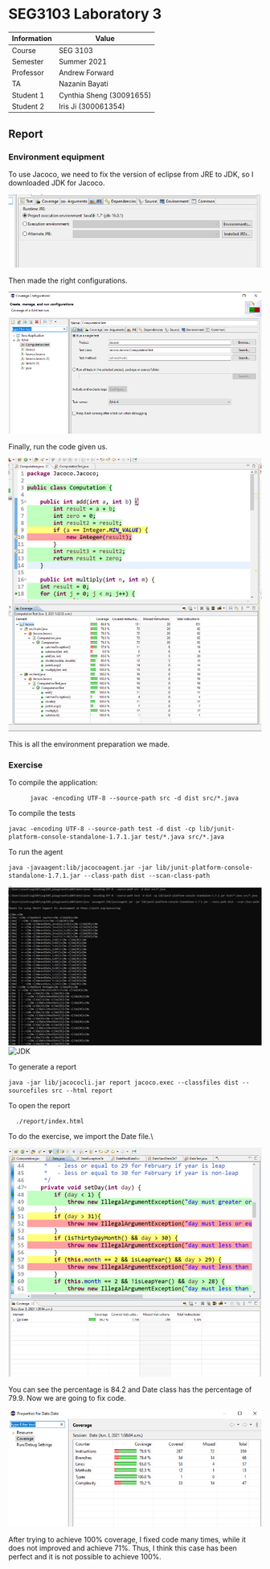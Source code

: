 # SEG3103 Laboratory 3

| Information | Value |
| --- | --- |
| Course | SEG 3103 |
| Semester | Summer 2021 |
| Professor | Andrew Forward |
| TA | Nazanin Bayati |
| Student 1 | Cynthia Sheng (30091655) |
| Student 2 | Iris Ji (300061354) |

## Report
### Environment equipment

To use Jacoco, we need to fix the version of eclipse from JRE to JDK, so I downloaded JDK for Jacoco.

![JDK](Asset/JDK.png)

Then made the right configurations.

![Run](Asset/Run.png)

Finally, run the code given us.

![Original](Asset/Original3.png)

This is all the environment preparation we made.

### Exercise
To compile the application:     
      
          javac -encoding UTF-8 --source-path src -d dist src/*.java

To compile the tests

    javac -encoding UTF-8 --source-path test -d dist -cp lib/junit-platform-console-standalone-1.7.1.jar test/*.java src/*.java

To run the agent

    java -javaagent:lib/jacocoagent.jar -jar lib/junit-platform-console-standalone-1.7.1.jar --class-path dist --scan-class-path
 
 ![JDK](Asset/compile.JPG)
 ![JDK](Asset/compile1.JPG)

To generate a report

    java -jar lib/jacococli.jar report jacoco.exec --classfiles dist --sourcefiles src --html report

To open the report
    
      ./report/index.html

To do the exercise, we import the Date file.\

![dateoriginal](Asset/DateOriginal.png)

You can see the percentage is 84.2 and Date class has the percentage of 79.9. Now we are going to fix code.

![original](Asset/Properties.png)

After trying to achieve 100% coverage, I fixed code many times, while it does not improved and achieve 71%. Thus, I think this case has been perfect and it is not possible to achieve 100%.
